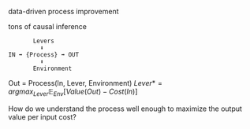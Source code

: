 data-driven process improvement

tons of causal inference

```
       Levers
         ⬇
IN ➡ {Process} ➡ OUT
         ⬆
       Environment
```

Out = Process(In, Lever, Environment)
$Lever* = arg max_{Lever} \mathbb{E}_{Env} [Value(Out) - Cost(In)]$

How do we understand the process well enough to maximize the output value per input cost?
